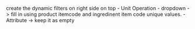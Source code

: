 create the dynamic filters on right side on top
      - Unit Operation - dropdown -> fill in using product itemcode and ingredinent item code unique values.
	  - Attribute -> keep it as empty
